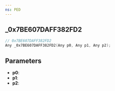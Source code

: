 ```yaml
---
ns: PED
---
```

## _0x7BE607DAFF382FD2

```c
// 0x7BE607DAFF382FD2
Any _0x7BE607DAFF382FD2(Any p0, Any p1, Any p2);
```

## Parameters
* **p0**:
* **p1**:
* **p2**:
